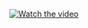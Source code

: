 [![Watch the video](https://i.ytimg.com/vi/xEatM8fDtkk/hqdefault.jpg?sqp=-oaymwE2CPYBEIoBSFXyq4qpAygIARUAAIhCGAFwAcABBvABAfgB_gmAAtAFigIMCAAQARhOIGEoZTAP&amp;rs=AOn4CLDPjrk7KFTIiUDdU0m4PL6Edb-bRw)](https://www.youtube.com/watch?v=xEatM8fDtkk&ab_channel=saddybee)
